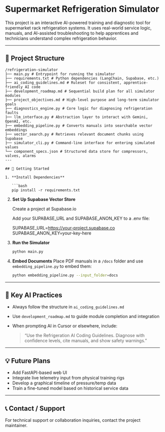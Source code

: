 # Supermarket Refrigeration Simulator

This project is an interactive AI-powered training and diagnostic tool for supermarket rack refrigeration systems. It uses real-world service logic, manuals, and AI-assisted troubleshooting to help apprentices and technicians understand complex refrigeration behavior.

---

## 📁 Project Structure

```
/refrigeration-simulator
├── main.py # Entrypoint for running the simulator
├── requirements.txt # Python dependencies (LangChain, Supabase, etc.)
├── ai_coding_guidelines.md # Ruleset for consistent, apprentice-friendly AI code
├── development_roadmap.md # Sequential build plan for all simulator modules
├── project_objectives.md # High-level purpose and long-term simulator goals
├── diagnostics_engine.py # Core logic for diagnosing refrigeration faults
├── llm_interface.py # Abstraction layer to interact with Gemini, OpenAI, etc.
├── embedding_pipeline.py # Converts manuals into searchable vector embeddings
├── vector_search.py # Retrieves relevant document chunks using Supabase
├── simulator_cli.py # Command-line interface for entering simulated values
└── component_specs.json # Structured data store for compressors, valves, alarms
---

## 🚀 Getting Started

1. **Install Dependencies**

   ```bash
   pip install -r requirements.txt
   ```

2. **Set Up Supabase Vector Store**

   Create a project at Supabase.io

   Add your SUPABASE_URL and SUPABASE_ANON_KEY to a .env file:

   SUPABASE_URL=https://your-project.supabase.co
   SUPABASE_ANON_KEY=your-key-here

3. **Run the Simulator**

   ```bash
   python main.py
   ```

4. **Embed Documents**
   Place PDF manuals in a `/docs` folder and use `embedding_pipeline.py` to embed them:

   ```bash
   python embedding_pipeline.py --input_folder=docs
   ```

---

## 📌 Key AI Practices

* Always follow the structure in `ai_coding_guidelines.md`
* Use `development_roadmap.md` to guide module completion and integration
* When prompting AI in Cursor or elsewhere, include:

  > “Use the Refrigeration AI Coding Guidelines. Diagnose with confidence levels, cite manuals, and show safety warnings.”

---

## 💡 Future Plans

* Add FastAPI-based web UI
* Integrate live telemetry input from physical training rigs
* Develop a graphical timeline of pressure/temp data
* Train a fine-tuned model based on historical service data

---

## 📞 Contact / Support

For technical support or collaboration inquiries, contact the project maintainer.


